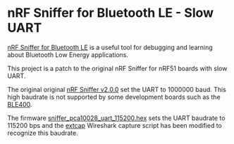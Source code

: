# nRF Sniffer for Bluetooth LE - Slow UART

[nRF Sniffer for Bluetooth LE](https://www.nordicsemi.com/Software-and-Tools/Development-Tools/nRF-Sniffer-for-Bluetooth-LE) is a useful tool for debugging and learning about Bluetooth Low Energy applications.

This project is a patch to the original nRF Sniffer for nRF51 boards with slow UART.

The original original [nRF Sniffer v2.0.0](https://www.nordicsemi.com/-/media/Software-and-other-downloads/Desktop-software/nRF-Sniffer/sw/nrfsnifferforbluetoothle200c87e17d.zip) set the UART to 1000000 baud.
This high baudrate is not supported by some development boards such as
the [BLE400](https://www.waveshare.com/BLE400.htm).

The firmware [sniffer_pca10028_uart_115200.hex](hex/sniffer_pca10028_uart_115200.hex) sets the UART baudrate to 115200 bps
and the [extcap](extcap) Wireshark capture script has been modified to recognize this baudrate.
